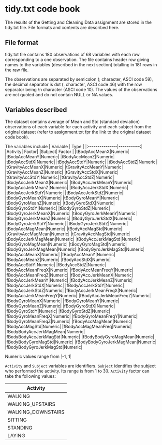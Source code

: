 # tidy.txt code book

The results of the Getting and Cleaning Data assignment are stored in the tidy.txt file. File formats and contents are described here.

## File format
tidy.txt file contains 180 observations of 68 variables with each row corresponding to a one observation.
The file contains header row giving names to the variables (described in the next section) totalling in 181 rows in the raw file.

The observations are separated by semicolon (; character, ASCI code 59), the decimal separator is dot (. character, ASCI code 46) with the row separator being \n character (ASCI code 10).
The values of the observations are not quoted and do not contain NULL or NA values.

## Variables described
The dataset contains average of Mean and Std (standard deviation) observations of each variable for each activity and each subject from the original dataset (refer to assignment.txt fpr the link to the original dataset code book).

The variables include
| Variable       |  Type      |
|:---------------|-----------:|
|Activity| Factor|
|Subject| Factor |
|tBodyAccMeanX|Numeric|
|tBodyAccMeanY|Numeric|
|tBodyAccMeanZ|Numeric|
|tBodyAccStdX|Numeric|
|tBodyAccStdY|Numeric|
|tBodyAccStdZ|Numeric|
|tGravityAccMeanX|Numeric|
|tGravityAccMeanY|Numeric|
|tGravityAccMeanZ|Numeric|
|tGravityAccStdX|Numeric|
|tGravityAccStdY|Numeric|
|tGravityAccStdZ|Numeric|
|tBodyAccJerkMeanX|Numeric|
|tBodyAccJerkMeanY|Numeric|
|tBodyAccJerkMeanZ|Numeric|
|tBodyAccJerkStdX|Numeric|
|tBodyAccJerkStdY|Numeric|
|tBodyAccJerkStdZ|Numeric|
|tBodyGyroMeanX|Numeric|
|tBodyGyroMeanY|Numeric|
|tBodyGyroMeanZ|Numeric|
|tBodyGyroStdX|Numeric|
|tBodyGyroStdY|Numeric|
|tBodyGyroStdZ|Numeric|
|tBodyGyroJerkMeanX|Numeric|
|tBodyGyroJerkMeanY|Numeric|
|tBodyGyroJerkMeanZ|Numeric|
|tBodyGyroJerkStdX|Numeric|
|tBodyGyroJerkStdY|Numeric|
|tBodyGyroJerkStdZ|Numeric|
|tBodyAccMagMean|Numeric|
|tBodyAccMagStd|Numeric|
|tGravityAccMagMean|Numeric|
|tGravityAccMagStd|Numeric|
|tBodyAccJerkMagMean|Numeric|
|tBodyAccJerkMagStd|Numeric|
|tBodyGyroMagMean|Numeric|
|tBodyGyroMagStd|Numeric|
|tBodyGyroJerkMagMean|Numeric|
|tBodyGyroJerkMagStd|Numeric|
|fBodyAccMeanX|Numeric|
|fBodyAccMeanY|Numeric|
|fBodyAccMeanZ|Numeric|
|fBodyAccStdX|Numeric|
|fBodyAccStdY|Numeric|
|fBodyAccStdZ|Numeric|
|fBodyAccMeanFreqX|Numeric|
|fBodyAccMeanFreqY|Numeric|
|fBodyAccMeanFreqZ|Numeric|
|fBodyAccJerkMeanX|Numeric|
|fBodyAccJerkMeanY|Numeric|
|fBodyAccJerkMeanZ|Numeric|
|fBodyAccJerkStdX|Numeric|
|fBodyAccJerkStdY|Numeric|
|fBodyAccJerkStdZ|Numeric|
|fBodyAccJerkMeanFreqX|Numeric|
|fBodyAccJerkMeanFreqY|Numeric|
|fBodyAccJerkMeanFreqZ|Numeric|
|fBodyGyroMeanX|Numeric|
|fBodyGyroMeanY|Numeric|
|fBodyGyroMeanZ|Numeric|
|fBodyGyroStdX|Numeric|
|fBodyGyroStdY|Numeric|
|fBodyGyroStdZ|Numeric|
|fBodyGyroMeanFreqX|Numeric|
|fBodyGyroMeanFreqY|Numeric|
|fBodyGyroMeanFreqZ|Numeric|
|fBodyAccMagMean|Numeric|
|fBodyAccMagStd|Numeric|
|fBodyAccMagMeanFreq|Numeric|
|fBodyBodyAccJerkMagMean|Numeric|
|fBodyBodyAccJerkMagStd|Numeric|
|fBodyBodyGyroMagMean|Numeric|
|fBodyBodyGyroMagStd|Numeric|
|fBodyBodyGyroJerkMagMean|Numeric|
|fBodyBodyGyroJerkMagStd|Numeric|

Numeric values range from [-1, 1]

`Activity` and `Subject` variables are identifiers.
`Subject` identifies the subject who performed the activity. Its range is from 1 to 30.
`Activity` factor can take the following values:

|Activity|
|--------|
|WALKING|
|WALKING_UPSTAIRS|
|WALKING_DOWNSTAIRS|
|SITTING|
|STANDING|
|LAYING|


